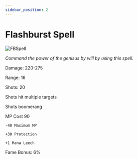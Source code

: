 ```yaml
---
sidebar_position: 2
---
```


# Flashburst Spell

![FBSpell](https://vwiki.valorserver.com/api/item/picture/flashburst%20spell)

<i>Command the power of the genisus by will by using this spell.</i>

Damage: 220-275

Range: 16

Shots: 20

Shots hit multiple targets

Shots boomerang

MP Cost 90

    -40 Maximum MP
    
    +30 Protection
    
    +1 Mana Leech

Fame Bonus: 6%
